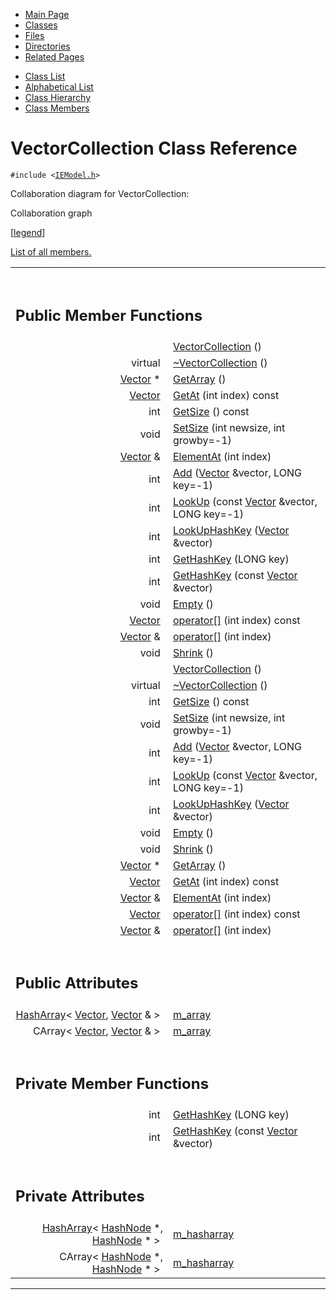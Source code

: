 <div class="tabs">

- [Main Page](index.md)
- <span id="current">[Classes](annotated.md)</span>
- [Files](files.md)
- [Directories](dirs.md)
- [Related Pages](pages.md)

</div>

<div class="tabs">

- [Class List](annotated.md)
- [Alphabetical List](classes.md)
- [Class Hierarchy](hierarchy.md)
- [Class Members](functions.md)

</div>

# VectorCollection Class Reference

`#include <`<a href="IEModel_8h-source.md" class="el"><code>IEModel.h</code></a>`>`

Collaboration diagram for VectorCollection:

<span class="image placeholder" original-image-src="classVectorCollection__coll__graph.gif" original-image-title="" border="0" usemap="#VectorCollection__coll__map">Collaboration graph</span>

\[[legend](graph_legend.md)\]

[List of all members.](classVectorCollection-members.md)

<table data-border="0" data-cellpadding="0" data-cellspacing="0">
<colgroup>
<col style="width: 50%" />
<col style="width: 50%" />
</colgroup>
<tbody>
<tr>
<td></td>
<td></td>
</tr>
<tr>
<td colspan="2"><br />
&#10;<h2 id="public-member-functions">Public Member Functions</h2></td>
</tr>
<tr>
<td class="memItemLeft" style="text-align: right;" data-nowrap="" data-valign="top"> </td>
<td class="memItemRight" data-valign="bottom"><a href="classVectorCollection.md#0ac7e1b2001abc2c00920218c910595e" class="el">VectorCollection</a> ()</td>
</tr>
<tr>
<td class="memItemLeft" style="text-align: right;" data-nowrap="" data-valign="top">virtual </td>
<td class="memItemRight" data-valign="bottom"><a href="classVectorCollection.md#5ddee372fb723ebd6ba16c8f3e04d343" class="el">~VectorCollection</a> ()</td>
</tr>
<tr>
<td class="memItemLeft" style="text-align: right;" data-nowrap="" data-valign="top"><a href="classVector.md" class="el">Vector</a> * </td>
<td class="memItemRight" data-valign="bottom"><a href="classVectorCollection.md#95a7201fab22e53b513f89e23fbca949" class="el">GetArray</a> ()</td>
</tr>
<tr>
<td class="memItemLeft" style="text-align: right;" data-nowrap="" data-valign="top"><a href="classVector.md" class="el">Vector</a> </td>
<td class="memItemRight" data-valign="bottom"><a href="classVectorCollection.md#ddc54dfc91e8489e924df466a56ffe1e" class="el">GetAt</a> (int index) const</td>
</tr>
<tr>
<td class="memItemLeft" style="text-align: right;" data-nowrap="" data-valign="top">int </td>
<td class="memItemRight" data-valign="bottom"><a href="classVectorCollection.md#f2259ebe9d1c07ceb60119edb0a86416" class="el">GetSize</a> () const</td>
</tr>
<tr>
<td class="memItemLeft" style="text-align: right;" data-nowrap="" data-valign="top">void </td>
<td class="memItemRight" data-valign="bottom"><a href="classVectorCollection.md#7b8fd25de7858cfef37028cd4d8f52de" class="el">SetSize</a> (int newsize, int growby=-1)</td>
</tr>
<tr>
<td class="memItemLeft" style="text-align: right;" data-nowrap="" data-valign="top"><a href="classVector.md" class="el">Vector</a> &amp; </td>
<td class="memItemRight" data-valign="bottom"><a href="classVectorCollection.md#83feaa64c8e9087b27f2fe9f31eb6b18" class="el">ElementAt</a> (int index)</td>
</tr>
<tr>
<td class="memItemLeft" style="text-align: right;" data-nowrap="" data-valign="top">int </td>
<td class="memItemRight" data-valign="bottom"><a href="classVectorCollection.md#ca08bd731b2d2e2aa0fab19d799fab1c" class="el">Add</a> (<a href="classVector.md" class="el">Vector</a> &amp;vector, LONG key=-1)</td>
</tr>
<tr>
<td class="memItemLeft" style="text-align: right;" data-nowrap="" data-valign="top">int </td>
<td class="memItemRight" data-valign="bottom"><a href="classVectorCollection.md#e684ad714ddf52bc2fde6407345d248c" class="el">LookUp</a> (const <a href="classVector.md" class="el">Vector</a> &amp;vector, LONG key=-1)</td>
</tr>
<tr>
<td class="memItemLeft" style="text-align: right;" data-nowrap="" data-valign="top">int </td>
<td class="memItemRight" data-valign="bottom"><a href="classVectorCollection.md#7176e2559b8b79ee6c0e81dc443736f2" class="el">LookUpHashKey</a> (<a href="classVector.md" class="el">Vector</a> &amp;vector)</td>
</tr>
<tr>
<td class="memItemLeft" style="text-align: right;" data-nowrap="" data-valign="top">int </td>
<td class="memItemRight" data-valign="bottom"><a href="classVectorCollection.md#ffc1f2756ffac4fb622cb8da822b705a" class="el">GetHashKey</a> (LONG key)</td>
</tr>
<tr>
<td class="memItemLeft" style="text-align: right;" data-nowrap="" data-valign="top">int </td>
<td class="memItemRight" data-valign="bottom"><a href="classVectorCollection.md#93c5ed7513baef01b68f7c5bf3af97f4" class="el">GetHashKey</a> (const <a href="classVector.md" class="el">Vector</a> &amp;vector)</td>
</tr>
<tr>
<td class="memItemLeft" style="text-align: right;" data-nowrap="" data-valign="top">void </td>
<td class="memItemRight" data-valign="bottom"><a href="classVectorCollection.md#ae22276c7490efee40cd72529c7a83b3" class="el">Empty</a> ()</td>
</tr>
<tr>
<td class="memItemLeft" style="text-align: right;" data-nowrap="" data-valign="top"><a href="classVector.md" class="el">Vector</a> </td>
<td class="memItemRight" data-valign="bottom"><a href="classVectorCollection.md#91e0d6169398953942fe60c3946c79d7" class="el">operator[]</a> (int index) const</td>
</tr>
<tr>
<td class="memItemLeft" style="text-align: right;" data-nowrap="" data-valign="top"><a href="classVector.md" class="el">Vector</a> &amp; </td>
<td class="memItemRight" data-valign="bottom"><a href="classVectorCollection.md#710e01c9f42500b31117688d8eaebfac" class="el">operator[]</a> (int index)</td>
</tr>
<tr>
<td class="memItemLeft" style="text-align: right;" data-nowrap="" data-valign="top">void </td>
<td class="memItemRight" data-valign="bottom"><a href="classVectorCollection.md#04de455e490cb138d4e29fc5200447be" class="el">Shrink</a> ()</td>
</tr>
<tr>
<td class="memItemLeft" style="text-align: right;" data-nowrap="" data-valign="top"> </td>
<td class="memItemRight" data-valign="bottom"><a href="classVectorCollection.md#0ac7e1b2001abc2c00920218c910595e" class="el">VectorCollection</a> ()</td>
</tr>
<tr>
<td class="memItemLeft" style="text-align: right;" data-nowrap="" data-valign="top">virtual </td>
<td class="memItemRight" data-valign="bottom"><a href="classVectorCollection.md#5ddee372fb723ebd6ba16c8f3e04d343" class="el">~VectorCollection</a> ()</td>
</tr>
<tr>
<td class="memItemLeft" style="text-align: right;" data-nowrap="" data-valign="top">int </td>
<td class="memItemRight" data-valign="bottom"><a href="classVectorCollection.md#f2259ebe9d1c07ceb60119edb0a86416" class="el">GetSize</a> () const</td>
</tr>
<tr>
<td class="memItemLeft" style="text-align: right;" data-nowrap="" data-valign="top">void </td>
<td class="memItemRight" data-valign="bottom"><a href="classVectorCollection.md#7b8fd25de7858cfef37028cd4d8f52de" class="el">SetSize</a> (int newsize, int growby=-1)</td>
</tr>
<tr>
<td class="memItemLeft" style="text-align: right;" data-nowrap="" data-valign="top">int </td>
<td class="memItemRight" data-valign="bottom"><a href="classVectorCollection.md#ca08bd731b2d2e2aa0fab19d799fab1c" class="el">Add</a> (<a href="classVector.md" class="el">Vector</a> &amp;vector, LONG key=-1)</td>
</tr>
<tr>
<td class="memItemLeft" style="text-align: right;" data-nowrap="" data-valign="top">int </td>
<td class="memItemRight" data-valign="bottom"><a href="classVectorCollection.md#e684ad714ddf52bc2fde6407345d248c" class="el">LookUp</a> (const <a href="classVector.md" class="el">Vector</a> &amp;vector, LONG key=-1)</td>
</tr>
<tr>
<td class="memItemLeft" style="text-align: right;" data-nowrap="" data-valign="top">int </td>
<td class="memItemRight" data-valign="bottom"><a href="classVectorCollection.md#7176e2559b8b79ee6c0e81dc443736f2" class="el">LookUpHashKey</a> (<a href="classVector.md" class="el">Vector</a> &amp;vector)</td>
</tr>
<tr>
<td class="memItemLeft" style="text-align: right;" data-nowrap="" data-valign="top">void </td>
<td class="memItemRight" data-valign="bottom"><a href="classVectorCollection.md#ae22276c7490efee40cd72529c7a83b3" class="el">Empty</a> ()</td>
</tr>
<tr>
<td class="memItemLeft" style="text-align: right;" data-nowrap="" data-valign="top">void </td>
<td class="memItemRight" data-valign="bottom"><a href="classVectorCollection.md#04de455e490cb138d4e29fc5200447be" class="el">Shrink</a> ()</td>
</tr>
<tr>
<td class="memItemLeft" style="text-align: right;" data-nowrap="" data-valign="top"><a href="classVector.md" class="el">Vector</a> * </td>
<td class="memItemRight" data-valign="bottom"><a href="classVectorCollection.md#95a7201fab22e53b513f89e23fbca949" class="el">GetArray</a> ()</td>
</tr>
<tr>
<td class="memItemLeft" style="text-align: right;" data-nowrap="" data-valign="top"><a href="classVector.md" class="el">Vector</a> </td>
<td class="memItemRight" data-valign="bottom"><a href="classVectorCollection.md#ddc54dfc91e8489e924df466a56ffe1e" class="el">GetAt</a> (int index) const</td>
</tr>
<tr>
<td class="memItemLeft" style="text-align: right;" data-nowrap="" data-valign="top"><a href="classVector.md" class="el">Vector</a> &amp; </td>
<td class="memItemRight" data-valign="bottom"><a href="classVectorCollection.md#83feaa64c8e9087b27f2fe9f31eb6b18" class="el">ElementAt</a> (int index)</td>
</tr>
<tr>
<td class="memItemLeft" style="text-align: right;" data-nowrap="" data-valign="top"><a href="classVector.md" class="el">Vector</a> </td>
<td class="memItemRight" data-valign="bottom"><a href="classVectorCollection.md#91e0d6169398953942fe60c3946c79d7" class="el">operator[]</a> (int index) const</td>
</tr>
<tr>
<td class="memItemLeft" style="text-align: right;" data-nowrap="" data-valign="top"><a href="classVector.md" class="el">Vector</a> &amp; </td>
<td class="memItemRight" data-valign="bottom"><a href="classVectorCollection.md#710e01c9f42500b31117688d8eaebfac" class="el">operator[]</a> (int index)</td>
</tr>
<tr>
<td colspan="2"><br />
&#10;<h2 id="public-attributes">Public Attributes</h2></td>
</tr>
<tr>
<td class="memItemLeft" style="text-align: right;" data-nowrap="" data-valign="top"><a href="classHashArray.md" class="el">HashArray</a>&lt; <a href="classVector.md" class="el">Vector</a>, <a href="classVector.md" class="el">Vector</a> &amp; &gt; </td>
<td class="memItemRight" data-valign="bottom"><a href="classVectorCollection.md#745f7ddee32c302c3110f18ca7a4b180" class="el">m_array</a></td>
</tr>
<tr>
<td class="memItemLeft" style="text-align: right;" data-nowrap="" data-valign="top">CArray&lt; <a href="classVector.md" class="el">Vector</a>, <a href="classVector.md" class="el">Vector</a> &amp; &gt; </td>
<td class="memItemRight" data-valign="bottom"><a href="classVectorCollection.md#745f7ddee32c302c3110f18ca7a4b180" class="el">m_array</a></td>
</tr>
<tr>
<td colspan="2"><br />
&#10;<h2 id="private-member-functions">Private Member Functions</h2></td>
</tr>
<tr>
<td class="memItemLeft" style="text-align: right;" data-nowrap="" data-valign="top">int </td>
<td class="memItemRight" data-valign="bottom"><a href="classVectorCollection.md#ffc1f2756ffac4fb622cb8da822b705a" class="el">GetHashKey</a> (LONG key)</td>
</tr>
<tr>
<td class="memItemLeft" style="text-align: right;" data-nowrap="" data-valign="top">int </td>
<td class="memItemRight" data-valign="bottom"><a href="classVectorCollection.md#93c5ed7513baef01b68f7c5bf3af97f4" class="el">GetHashKey</a> (const <a href="classVector.md" class="el">Vector</a> &amp;vector)</td>
</tr>
<tr>
<td colspan="2"><br />
&#10;<h2 id="private-attributes">Private Attributes</h2></td>
</tr>
<tr>
<td class="memItemLeft" style="text-align: right;" data-nowrap="" data-valign="top"><a href="classHashArray.md" class="el">HashArray</a>&lt; <a href="classHashNode.md" class="el">HashNode</a> *, <a href="classHashNode.md" class="el">HashNode</a> * &gt; </td>
<td class="memItemRight" data-valign="bottom"><a href="classVectorCollection.md#829264e08d8250a6eb3c1d2487799b43" class="el">m_hasharray</a></td>
</tr>
<tr>
<td class="memItemLeft" style="text-align: right;" data-nowrap="" data-valign="top">CArray&lt; <a href="classHashNode.md" class="el">HashNode</a> *, <a href="classHashNode.md" class="el">HashNode</a> * &gt; </td>
<td class="memItemRight" data-valign="bottom"><a href="classVectorCollection.md#829264e08d8250a6eb3c1d2487799b43" class="el">m_hasharray</a></td>
</tr>
</tbody>
</table>

------------------------------------------------------------------------

<span id="_details"></span>

